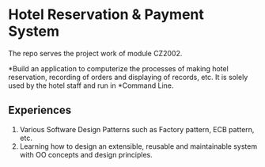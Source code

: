 # Hotel Reservation & Payment System
 The repo serves the project work of module CZ2002.

*Build an application to computerize the processes of making hotel reservation, recording of orders
and displaying of records, etc. It is solely used by the hotel staff and run in *Command Line.

## Experiences
1.	Various Software Design Patterns such as Factory pattern, ECB pattern, etc.
2.	Learning how to design an extensible, reusable and maintainable system with OO concepts and design principles.

